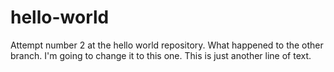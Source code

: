 # hello-world
Attempt number 2 at the hello world repository.
What happened to the other branch. I'm going to change it to this one. This is just another line of text.
